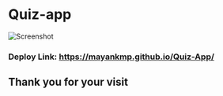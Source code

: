 # Quiz-app
![Screenshot](images/deploy.png)
### Deploy Link: https://mayankmp.github.io/Quiz-App/
## Thank you for your visit
